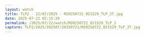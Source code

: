 ```yaml
---
layout: watch
title: TLP2 - 22/07/2025 - M20250722_021529_TLP_2T.jpg
date: 2025-07-22 02:15:29
permalink: /2025/07/22/watch/M20250722_021529_TLP_2
capture: TLP2/2025/202507/20250721/M20250722_021529_TLP_2T.jpg
---
```


